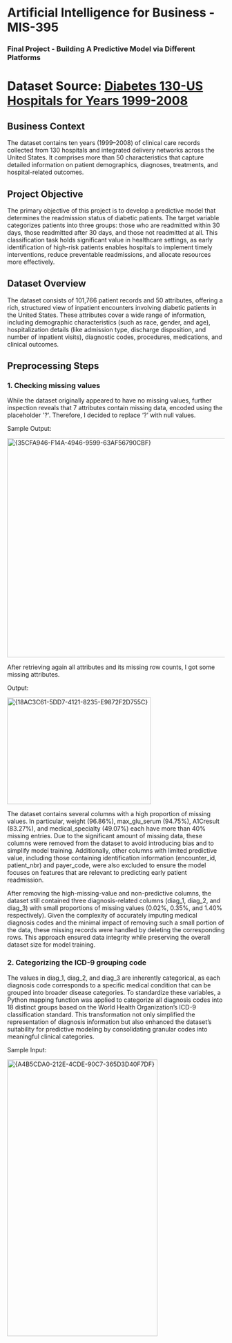 # Artificial Intelligence for Business - MIS-395
### Final Project - Building A Predictive Model via Different Platforms

# Dataset Source: [Diabetes 130-US Hospitals for Years 1999-2008](https://archive.ics.uci.edu/dataset/296/diabetes+130-us+hospitals+for+years+1999-2008)

## Business Context

The dataset contains ten years (1999–2008) of clinical care records collected from 130 hospitals and integrated delivery networks across the United States. It comprises more than 50 characteristics that capture detailed information on patient demographics, diagnoses, treatments, and hospital-related outcomes.

## Project Objective

The primary objective of this project is to develop a predictive model that determines the readmission status of diabetic patients. The target variable categorizes patients into three groups: those who are readmitted within 30 days, those readmitted after 30 days, and those not readmitted at all. This classification task holds significant value in healthcare settings, as early identification of high-risk patients enables hospitals to implement timely interventions, reduce preventable readmissions, and allocate resources more effectively.

## Dataset Overview

The dataset consists of 101,766 patient records and 50 attributes, offering a rich, structured view of inpatient encounters involving diabetic patients in the United States. These attributes cover a wide range of information, including demographic characteristics (such as race, gender, and age), hospitalization details (like admission type, discharge disposition, and number of inpatient visits), diagnostic codes, procedures, medications, and clinical outcomes. 

## Preprocessing Steps

### 1. Checking missing values

While the dataset originally appeared to have no missing values, further inspection reveals that 7 attributes contain missing data, encoded using the placeholder '?'. Therefore, I decided to replace ‘?’ with null values.

Sample Output:

<img width="1720" height="508" alt="{35CFA946-F14A-4946-9599-63AF56790CBF}" src="https://github.com/user-attachments/assets/e7ee0dcd-c615-4710-ad3f-34175965c7fe" />



After retrieving again all attributes and its missing row counts, I got some missing attributes.

Output:

<img width="333" height="247" alt="{18AC3C61-5DD7-4121-8235-E9872F2D755C}" src="https://github.com/user-attachments/assets/a50ea2b0-5e3a-467f-85ce-057620daf20a" />


The dataset contains several columns with a high proportion of missing values. In particular, weight (96.86%), max_glu_serum (94.75%), A1Cresult (83.27%), and medical_specialty (49.07%) each have more than 40% missing entries. Due to the significant amount of missing data, these columns were removed from the dataset to avoid introducing bias and to simplify model training. Additionally, other columns with limited predictive value, including those containing identification information (encounter_id, patient_nbr) and payer_code, were also excluded to ensure the model focuses on features that are relevant to predicting early patient readmission.

After removing the high-missing-value and non-predictive columns, the dataset still contained three diagnosis-related columns (diag_1, diag_2, and diag_3) with small proportions of missing values (0.02%, 0.35%, and 1.40% respectively). Given the complexity of accurately imputing medical diagnosis codes and the minimal impact of removing such a small portion of the data, these missing records were handled by deleting the corresponding rows. This approach ensured data integrity while preserving the overall dataset size for model training.

### 2. Categorizing the ICD-9 grouping code

The values in diag_1, diag_2, and diag_3 are inherently categorical, as each diagnosis code corresponds to a specific medical condition that can be grouped into broader disease categories. To standardize these variables, a Python mapping function was applied to categorize all diagnosis codes into 18 distinct groups based on the World Health Organization’s ICD-9 classification standard. This transformation not only simplified the representation of diagnosis information but also enhanced the dataset’s suitability for predictive modeling by consolidating granular codes into meaningful clinical categories.

Sample Input:

<img width="348" height="641" alt="{A4B5CDA0-212E-4CDE-90C7-365D3D40F7DF}" src="https://github.com/user-attachments/assets/5b2317ef-96a5-42be-814f-c6037797f519" />
